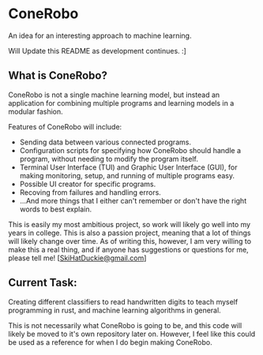 # ConeRobo
An idea for an interesting approach to machine learning.

Will Update this README as development continues. :]

## What is ConeRobo?
ConeRobo is not a single machine learning model, but instead an application for 
combining multiple programs and learning models in a modular fashion.

Features of ConeRobo will include:
- Sending data between various connected programs.
- Configuration scripts for specifying how ConeRobo should handle a program, 
without needing to modify the program itself.
- Terminal User Interface (TUI) and Graphic User Interface (GUI), for making 
monitoring, setup, and running of multiple programs easy.
- Possible UI creator for specific programs.
- Recoving from failures and handling errors.
- ...And more things that I either can't remember or don't have the right 
words to best explain.

This is easily my most ambitious project, so work will likely go well into my
years in college. This is also a passion project, meaning that a lot of things 
will likely change over time. As of writing this, however, I am very willing to 
make this a real thing, and if anyone has suggestions or questions for me, please 
tell me! [SkiHatDuckie@gmail.com]

## Current Task:
Creating different classifiers to read handwritten digits to teach myself 
programming in rust, and machine learning algorithms in general.

This is not necessarily what ConeRobo is going to be, and this code will 
likely be moved to it's own repository later on. However, I feel like this 
could be used as a reference for when I do begin making ConeRobo.
